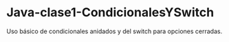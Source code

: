 # Java-clase1-CondicionalesYSwitch
Uso básico de condicionales anidados y del switch para opciones cerradas.
